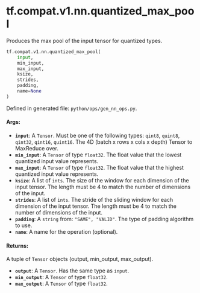<div itemscope itemtype="http://developers.google.com/ReferenceObject">
<meta itemprop="name" content="tf.compat.v1.nn.quantized_max_pool" />
<meta itemprop="path" content="Stable" />
</div>

# tf.compat.v1.nn.quantized_max_pool

Produces the max pool of the input tensor for quantized types.

``` python
tf.compat.v1.nn.quantized_max_pool(
    input,
    min_input,
    max_input,
    ksize,
    strides,
    padding,
    name=None
)
```



Defined in generated file: `python/ops/gen_nn_ops.py`.

<!-- Placeholder for "Used in" -->


#### Args:


* <b>`input`</b>: A `Tensor`. Must be one of the following types: `qint8`, `quint8`, `qint32`, `qint16`, `quint16`.
  The 4D (batch x rows x cols x depth) Tensor to MaxReduce over.
* <b>`min_input`</b>: A `Tensor` of type `float32`.
  The float value that the lowest quantized input value represents.
* <b>`max_input`</b>: A `Tensor` of type `float32`.
  The float value that the highest quantized input value represents.
* <b>`ksize`</b>: A list of `ints`.
  The size of the window for each dimension of the input tensor.
  The length must be 4 to match the number of dimensions of the input.
* <b>`strides`</b>: A list of `ints`.
  The stride of the sliding window for each dimension of the input
  tensor. The length must be 4 to match the number of dimensions of the input.
* <b>`padding`</b>: A `string` from: `"SAME", "VALID"`.
  The type of padding algorithm to use.
* <b>`name`</b>: A name for the operation (optional).


#### Returns:

A tuple of `Tensor` objects (output, min_output, max_output).


* <b>`output`</b>: A `Tensor`. Has the same type as `input`.
* <b>`min_output`</b>: A `Tensor` of type `float32`.
* <b>`max_output`</b>: A `Tensor` of type `float32`.